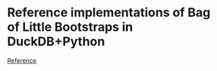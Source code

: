 # Reference implementations of Bag of Little Bootstraps in DuckDB+Python

[Reference](https://arxiv.org/abs/1112.5016)
